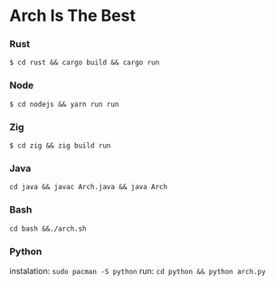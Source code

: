 # Arch Is The Best

### Rust
`$ cd rust && cargo build && cargo run`

### Node
`$ cd nodejs && yarn run run`

### Zig
`$ cd zig && zig build run`

### Java
`cd java && javac Arch.java && java Arch`

### Bash
`cd bash &&./arch.sh`

### Python
instalation: `sudo pacman -S python`
run: `cd python && python arch.py`
